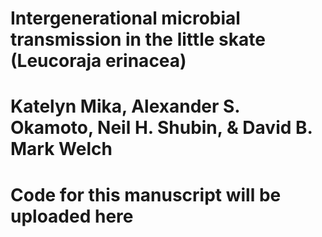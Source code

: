 # Intergenerational microbial transmission in the little skate (Leucoraja erinacea)
# Katelyn Mika, Alexander S. Okamoto, Neil H. Shubin, & David B. Mark Welch

# Code for this manuscript will be uploaded here
